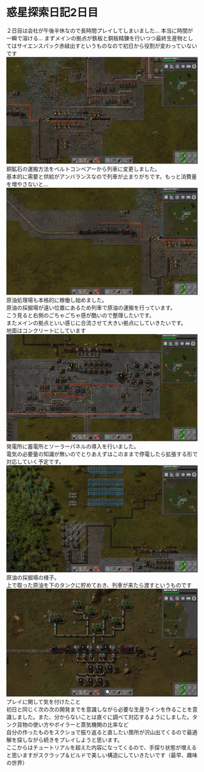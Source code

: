 # 惑星探索日記2日目
２日目は会社が午後半休なので長時間プレイしてしまいました… 
本当に時間が一瞬で溶ける… 
まずメインの拠点が鉄板と銅板精錬を行いつつ最終生産物としてはサイエンスパック赤緑出すというものなので初日から役割が変わっていないです  
![赤緑サイエンスパック](./../asset/day02/img_01.png)
銅鉱石の運搬方法をベルトコンベアーから列車に変更しました。  
基本的に需要と供給がアンバランスなので列車が止まりがちです。もっと消費量を増やさないと… 
![銅鉱石用の列車](./../asset/day02/img_02.png)
原油処理場も本格的に稼働し始めました。  
原油の採掘場が遠い位置にあるため列車で原油の運搬を行っています。  
こう見ると右側のごちゃごちゃ感が酷いので整理したいです。  
またメインの拠点といい感じに合流させて大きい拠点にしていきたいです。  
地面はコンクリートにしています  
![青サイエンスパック](./../asset/day02/img_03.png)
発電所に蓄電所とソーラーパネルの導入を行いました。  
電気の必要量の知識が無いのでとりあえずはこのままで停電したら拡張する形で対応していく予定です。  
![ソーラーパネル](./../asset/day02/img_04.png)
原油の採掘場の様子。  
上で取った原油を下のタンクに貯めておき、列車が来たら渡すというものです  
![原油採掘場](./../asset/day02/img_05.png)
プレイに関して気を付けたこと  
初日と同じく次の次の開発までを意識しながら必要な生産ラインを作ることを意識しました。また、分からないことは直ぐに調べて対応するようにしました。タンク貨物の使い方やボイラーと蒸気機関の比率など  
自分の作ったものをスクショで振り返ると直したい箇所が沢山出てくるので最適解を探しながら続きをプレイしようと思います。  
ここからはチュートリアルを超えた内容になってくるので、手探り状態が増えると思いますがスクラップ＆ビルドで美しい構造にしていきたいです（最早、趣味の世界）
